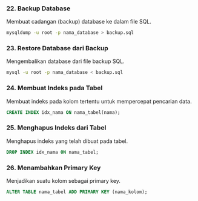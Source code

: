 
### 22. Backup Database
Membuat cadangan (backup) database ke dalam file SQL.
```sh
mysqldump -u root -p nama_database > backup.sql
```

### 23. Restore Database dari Backup
Mengembalikan database dari file backup SQL.
```sh
mysql -u root -p nama_database < backup.sql
```

### 24. Membuat Indeks pada Tabel
Membuat indeks pada kolom tertentu untuk mempercepat pencarian data.
```sql
CREATE INDEX idx_nama ON nama_tabel(nama);
```

### 25. Menghapus Indeks dari Tabel
Menghapus indeks yang telah dibuat pada tabel.
```sql
DROP INDEX idx_nama ON nama_tabel;
```

### 26. Menambahkan Primary Key
Menjadikan suatu kolom sebagai primary key.
```sql
ALTER TABLE nama_tabel ADD PRIMARY KEY (nama_kolom);
```
